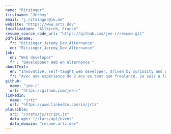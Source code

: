 ```yaml
---
name: "Ritzinger"
firstname: "Jérémy"
email: "j.ritzinger@ik.me"
website: "https://www.artz.dev"
localization: "Altkirch, France"
resume_source_code_url: "https://github.com/jee-r/resume.git"
pdfFilename:
  fr: "Ritzinger_Jeremy_Dev_Alternance"
  en: "Ritzinger_Jeremy_Dev_Alternance"
job:
  en: "Web developer"
  fr : "Développeur Web en alternance "
aboutText: 
  en: "Innovative, self-taught web developer, driven by curiosity and problem-solving."
  fr: "Avec une expérience de 2 ans en tant que freelance, je suis à la recherche d'une alternance afin de consolider mes compétences actuelles et d'en acquérir de nouvelles. Développeur web curieux, méthodique et persévérant face aux défis techniques, mon objectif est de contribuer à des projets innovants au sein d'une équipe passionnée et dynamique."    
github:
  name: "jee-r"
  url: "https://github.com/jee-r"
linkedin:
  name: "jrtz"
  url: "https://www.linkedin.com/in/jrtz"
plausible:
  src: "/stats/js/script.js"
  data_api: "/stats/api/event"
  data_domain: "resume.artz.dev"
---
```



